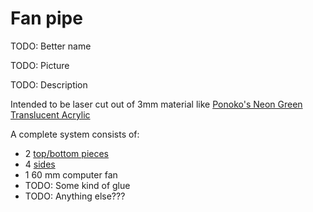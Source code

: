 Fan pipe
========

TODO: Better name

TODO: Picture

TODO: Description

Intended to be laser cut out of 3mm material like [Ponoko's Neon Green Translucent Acrylic](https://ponoko.com/materials/neon-green-translucent-acrylic)

A complete system consists of:

* 2 [top/bottom pieces](Fan%20pipe%20-%20TopBottom.svg)
* 4 [sides](Fan%20pipe%20-%20Sides.svg)
* 1 60 mm computer fan
* TODO: Some kind of glue
* TODO: Anything else???
